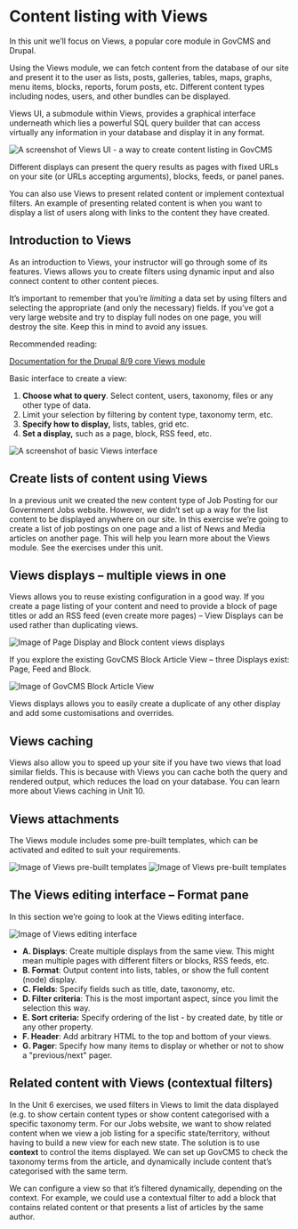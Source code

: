 # Content listing with Views

In this unit we’ll focus on Views, a popular core module in GovCMS and Drupal.

Using the Views module, we can fetch content from the database of our site and present it to the user as lists, posts, galleries, tables, maps, graphs, menu items, blocks, reports, forum posts, etc. Different content types including nodes, users, and other bundles can be displayed.

Views UI, a submodule within Views, provides a graphical interface underneath which lies a powerful SQL query builder that can access virtually any information in your database and display it in any format.

![A screenshot of Views UI - a way to create content listing in GovCMS](<../.gitbook/assets/89 (1).png>)

Different displays can present the query results as pages with fixed URLs on your site (or URLs accepting arguments), blocks, feeds, or panel panes.

You can also use Views to present related content or implement contextual filters. An example of presenting related content is when you want to display a list of users along with links to the content they have created.

## Introduction to Views

As an introduction to Views, your instructor will go through some of its features. Views allows you to create filters using dynamic input and also connect content to other content pieces.

It’s important to remember that you’re _limiting_ a data set by using filters and selecting the appropriate (and only the necessary) fields. If you’ve got a very large website and try to display full nodes on one page, you will destroy the site. Keep this in mind to avoid any issues.

Recommended reading:

[Documentation for the Drupal 8/9 core Views module](https://www.drupal.org/docs/8/core/modules/views)

Basic interface to create a view:

1. **Choose what to query**. Select content, users, taxonomy, files or any other type of data.
2. Limit your selection by filtering by content type, taxonomy term, etc.
3. **Specify how to display,** lists, tables, grid etc.
4. **Set a display,** such as a page, block, RSS feed, etc.

![A screenshot of basic Views interface](../.gitbook/assets/90.png)

## Create lists of content using Views

In a previous unit we created the new content type of Job Posting for our Government Jobs website. However, we didn’t set up a way for the list content to be displayed anywhere on our site. In this exercise we’re going to create a list of job postings on one page and a list of News and Media articles on another page. This will help you learn more about the Views module. See the exercises under this unit.

## Views displays – multiple views in one

Views allows you to reuse existing configuration in a good way. If you create a page listing of your content and need to provide a block of page titles or add an RSS feed (even create more pages) – View Displays can be used rather than duplicating views.

![Image of Page Display and Block content views displays](<../.gitbook/assets/96 (1).png>)

If you explore the existing GovCMS Block Article View – three Displays exist: Page, Feed and Block.

![Image of GovCMS Block Article View](../.gitbook/assets/97.png)

Views displays allows you to easily create a duplicate of any other display and add some customisations and overrides.

## Views caching

Views also allow you to speed up your site if you have two views that load similar fields. This is because with Views you can cache both the query and rendered output, which reduces the load on your database. You can learn more about Views caching in Unit 10.

## Views attachments

The Views module includes some pre-built templates, which can be activated and edited to suit your requirements.

![Image of Views pre-built templates](<../.gitbook/assets/98 (1).png>) ![Image of Views pre-built templates](../.gitbook/assets/99.png)

## The Views editing interface – Format pane

In this section we’re going to look at the Views editing interface.

![Image of Views editing interface](<../.gitbook/assets/100 (1).png>)

* **A. Displays**: Create multiple displays from the same view. This might mean multiple pages with different filters or blocks, RSS feeds, etc.
* **B. Format**: Output content into lists, tables, or show the full content (node) display.
* **C. Fields**: Specify fields such as title, date, taxonomy, etc.
* **D. Filter criteria**: This is the most important aspect, since you limit the selection this way.
* **E. Sort criteria:** Specify ordering of the list - by created date, by title or any other property.
* **F. Header**: Add arbitrary HTML to the top and bottom of your views.
* **G. Pager**: Specify how many items to display or whether or not to show a "previous/next" pager.

## Related content with Views (contextual filters)

In the Unit 6 exercises, we used filters in Views to limit the data displayed (e.g. to show certain content types or show content categorised with a specific taxonomy term. For our Jobs website, we want to show related content when we view a job listing for a specific state/territory, without having to build a new view for each new state. The solution is to use **context** to control the items displayed. We can set up GovCMS to check the taxonomy terms from the article, and dynamically include content that’s categorised with the same term.

We can configure a view so that it’s filtered dynamically, depending on the context. For example, we could use a contextual filter to add a block that contains related content or that presents a list of articles by the same author.
